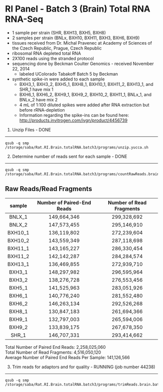 RI Panel - Batch 3 (Brain) Total RNA RNA-Seq
========================================================

* 1 sample per strain (SHR, BXH13, BXH5, BXH8)
* 2 samples per strain (BNLx, BXH10, BXH11, BXH3, BXH6, BXH9)
* tissues received from Dr. Michal Pravenec at Academy of Sciences of the Czech Republic, Prague, Czech Republic
* ribosomal RNA depleted total RNA
* 2X100 reads using the stranded protocol
* sequencing done by Beckman Coulter Genomics - received November 22, 2014
  * labeled UColorado Tabakoff Batch 5 by Beckman
* synthetic spike-in were added to each sample 
  * BXH3_1, BXH3_2, BXH5_1, BXH8_1, BXH10_1, BXH11_2, BXH13_1, and SHR_1 have mix 1
  * BXH6_1, BXH6_2, BXH9_1, BXH9_2, BXH10_2, BXH11_1, BNLx_1, and BNLx_2 have mix 2
  * 4 mL of 1:100 diluted spikes were added after RNA extraction but before rRNA-depletion
  * Information regarding the spike-ins can be found here: http://products.invitrogen.com/ivgn/product/4456739

1. Unzip Files - DONE
---------------
```
qsub -q smp /storage/saba/Rat.RI.Brain.totalRNA.batch3/programs/unzip.yucca.sh
```

2. Determine number of reads sent for each sample - DONE
-------------------------------------------------
```
qsub -q smp /storage/saba/Rat.RI.Brain.totalRNA.batch3/programs/countRawReads.brain.batch3.sh
```




Raw Reads/Read Fragments
---------------------------

| sample  | Number of Paired-End Reads | Number of Read Fragments |
|:-------:|:--------------------------:|:------------------------:|
| BNLX_1  |        149,664,346         |       299,328,692        |
| BNLX_2  |        147,573,455         |       295,146,910        |
| BXH10_1 |        136,119,802         |       272,239,604        |
| BXH10_2 |        143,559,349         |       287,118,698        |
| BXH11_1 |        143,165,227         |       286,330,454        |
| BXH11_2 |        142,142,287         |       284,284,574        |
| BXH13_1 |        136,469,855         |       272,939,710        |
| BXH3_1  |        148,297,982         |       296,595,964        |
| BXH3_2  |        138,276,728         |       276,553,456        |
| BXH5_1  |        141,525,963         |       283,051,926        |
| BXH6_1  |        140,776,240         |       281,552,480        |
| BXH6_2  |        146,263,134         |       292,526,268        |
| BXH8_1  |        130,847,183         |       261,694,366        |
| BXH9_1  |        132,797,003         |       265,594,006        |
| BXH9_2  |        133,839,175         |       267,678,350        |
|  SHR_1  |        146,707,331         |       293,414,662        |


Total Number of Paired End Reads: 2,258,025,060  
Total Number of Read Fragments:  4,516,050,120  
Average Number of Paired End Reads Per Sample: 141,126,566  

3. Trim reads for adaptors and for quality - RUNNING (job number 44238)
---------------

```
qsub -q smp /storage/saba/Rat.RI.Brain.totalRNA.batch3/programs/trimReads.brain.batch3.sh
```
